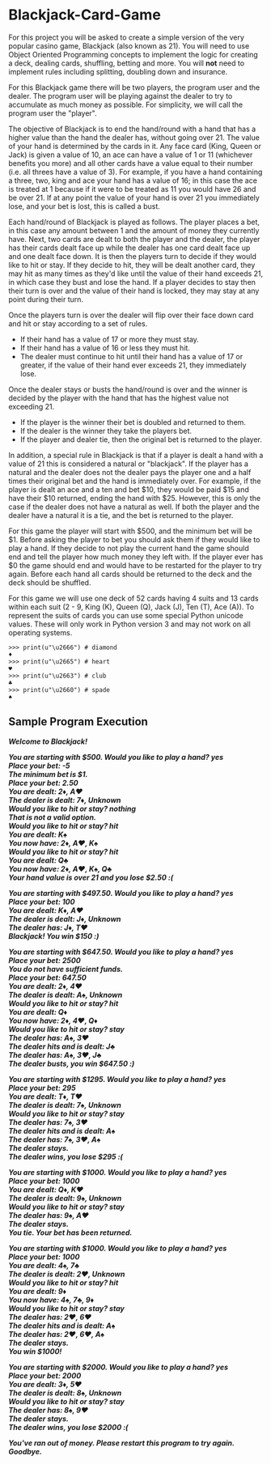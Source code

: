 
# Blackjack-Card-Game


For this project you will be asked to create a simple version of the very popular casino game, Blackjack (also known as 21). You will need to use Object Oriented Programming concepts to implement the logic for creating a deck, dealing cards, shuffling, betting and more. You will **not** need to implement rules including splitting, doubling down and insurance.

For this Blackjack game there will be two players, the program user and the dealer. The program user will be playing against the dealer to try to accumulate as much money as possible. For simplicity, we will call the program user the "player".

The objective of Blackjack is to end the hand/round with a hand that has a higher value than the hand the dealer has, without going over 21. The value of your hand is determined by the cards in it. Any face card (King, Queen or Jack) is given a value of 10, an ace can have a value of 1 or 11 (whichever benefits you more) and all other cards have a value equal to their number (i.e. all threes have a value of 3). For example, if you have a hand containing a three, two, king and ace your hand has a value of 16; in this case the ace is treated at 1 because if it were to be treated as 11 you would have 26 and be over 21. If at any point the value of your hand is over 21 you immediately lose, and your bet is lost, this is called a bust.

Each hand/round of Blackjack is played as follows. The player places a bet, in this case any amount between 1 and the amount of money they currently have. Next, two cards are dealt to both the player and the dealer, the player has their cards dealt face up while the dealer has one card dealt face up and one dealt face down. It is then the players turn to decide if they would like to hit or stay. If they decide to hit, they will be dealt another card, they may hit as many times as they'd like until the value of their hand exceeds 21, in which case they bust and lose the hand. If a player decides to stay then their turn is over and the value of their hand is locked, they may stay at any point during their turn.

Once the players turn is over the dealer will flip over their face down card and hit or stay according to a set of rules.

* If their hand has a value of 17 or more they must stay.
* If their hand has a value of 16 or less they must hit.
* The dealer must continue to hit until their hand has a value of 17 or greater, if the value of their hand ever exceeds 21, they immediately lose.

Once the dealer stays or busts the hand/round is over and the winner is decided by the player with the hand that has the highest value not exceeding 21.

* If the player is the winner their bet is doubled and returned to them.
* If the dealer is the winner they take the players bet.
* If the player and dealer tie, then the original bet is returned to the player.

In addition, a special rule in Blackjack is that if a player is dealt a hand with a value of 21 this is considered a natural or "blackjack". If the player has a natural and the dealer does not the dealer pays the player one and a half times their original bet and the hand is immediately over. For example, if the player is dealt an ace and a ten and bet $10, they would be paid $15 and have their $10 returned, ending the hand with $25. However, this is only the case if the dealer does not have a natural as well. If both the player and the dealer have a natural it is a tie, and the bet is returned to the player.

For this game the player will start with $500, and the minimum bet will be $1. Before asking the player to bet you should ask them if they would like to play a hand. If they decide to not play the current hand the game should end and tell the player how much money they left with. If the player ever has $0 the game should end and would have to be restarted for the player to try again. Before each hand all cards should be returned to the deck and the deck should be shuffled.

For this game we will use one deck of 52 cards having 4 suits and 13 cards within each suit (2 - 9, King (K), Queen (Q), Jack (J), Ten (T), Ace (A)). To represent the suits of cards you can use some special Python unicode values. These will only work in Python version 3 and may not work on all operating systems.

```
>>> print(u"\u2666") # diamond
♦
>>> print(u"\u2665") # heart
♥
>>> print(u"\u2663") # club
♣
>>> print(u"\u2660") # spade
♠
```


## Sample Program Execution

***Welcome to Blackjack!***<br>

***You are starting with $500. Would you like to play a hand? yes<br>
Place your bet: -5<br>
The minimum bet is $1.<br>
Place your bet: 2.50<br>
You are dealt: 2♦, A♥<br>
The dealer is dealt: 7♦, Unknown<br>
Would you like to hit or stay? nothing<br>
That is not a valid option.<br>
Would you like to hit or stay? hit<br>
You are dealt: K♠<br>
You now have: 2♦, A♥, K♠<br>
Would you like to hit or stay? hit<br>
You are dealt: Q♣<br>
You now have: 2♦, A♥, K♠, Q♣<br>
Your hand value is over 21 and you lose $2.50 :(***<br>

***You are starting with $497.50. Would you like to play a hand? yes<br>
Place your bet: 100<br>
You are dealt: K♦, A♥<br>
The dealer is dealt: J♦, Unknown<br>
The dealer has: J♦, T♥<br>
Blackjack! You win $150 :)<br>***

***You are starting with $647.50. Would you like to play a hand? yes<br>
Place your bet: 2500<br>
You do not have sufficient funds.<br>
Place your bet: 647.50<br>
You are dealt: 2♦, 4♥<br>
The dealer is dealt: A♠, Unknown<br>
Would you like to hit or stay? hit<br>
You are dealt: Q♦<br>
You now have: 2♦, 4♥, Q♦<br>
Would you like to hit or stay? stay<br>
The dealer has: A♠, 3♥<br>
The dealer hits and is dealt: J♣<br>
The dealer has: A♠, 3♥, J♣<br>
The dealer busts, you win $647.50 :)***<br>

***You are starting with $1295. Would you like to play a hand? yes<br>
Place your bet: 295<br>
You are dealt: T♦, T♥<br>
The dealer is dealt: 7♠, Unknown<br>
Would you like to hit or stay? stay<br>
The dealer has: 7♠, 3♥<br>
The dealer hits and is dealt: A♠<br>
The dealer has: 7♠, 3♥, A♠<br>
The dealer stays.<br>
The dealer wins, you lose $295 :(***<br>

***You are starting with $1000. Would you like to play a hand? yes<br>
Place your bet: 1000<br>
You are dealt: Q♦, K♥<br>
The dealer is dealt: 9♠, Unknown<br>
Would you like to hit or stay? stay<br>
The dealer has: 9♠, A♥<br>
The dealer stays.<br>
You tie. Your bet has been returned.***<br>

***You are starting with $1000. Would you like to play a hand? yes<br>
Place your bet: 1000<br>
You are dealt: 4♠, 7♣<br>
The dealer is dealt: 2♥, Unknown<br>
Would you like to hit or stay? hit<br>
You are dealt: 9♦<br>
You now have: 4♠, 7♣, 9♦<br>
Would you like to hit or stay? stay<br>
The dealer has: 2♥, 6♥<br>
The dealer hits and is dealt: A♠<br>
The dealer has: 2♥, 6♥, A♠<br>
The dealer stays.<br>
You win $1000!***<br>

***You are starting with $2000. Would you like to play a hand? yes<br>
Place your bet: 2000<br>
You are dealt: 3♦, 5♥<br>
The dealer is dealt: 8♠, Unknown<br>
Would you like to hit or stay? stay<br>
The dealer has: 8♠, 9♥<br>
The dealer stays.<br>
The dealer wins, you lose $2000 :(***<br>

***You've ran out of money. Please restart this program to try again. Goodbye.***

